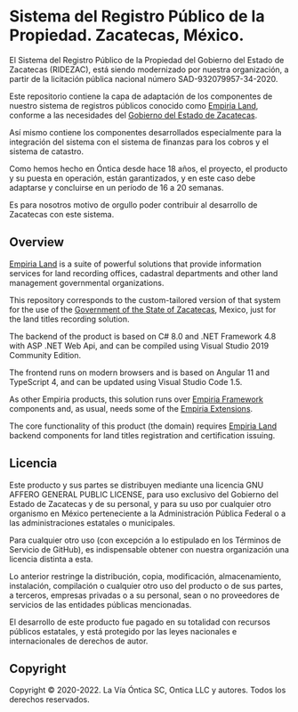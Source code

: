 ﻿# Sistema del Registro Público de la Propiedad. Zacatecas, México.

El Sistema del Registro Público de la Propiedad del Gobierno del Estado de Zacatecas (RIDEZAC),
está siendo modernizado por nuestra organización, a partir de la licitación pública nacional
número SAD-932079957-34-2020.

Este repositorio contiene la capa de adaptación de los componentes de nuestro sistema de registros
públicos conocido como [Empiria Land](https://github.com/Ontica/Empiria.Land), conforme a las
necesidades del [Gobierno del Estado de Zacatecas](https://zacatecas.gob.mx/).

Así mismo contiene los componentes desarrollados especialmente para la integración del sistema con
el sistema de finanzas para los cobros y el sistema de catastro.

Como hemos hecho en Óntica desde hace 18 años, el proyecto, el producto y su puesta en operación,
están garantizados, y en este caso debe adaptarse y concluirse en un período de 16 a 20 semanas.

Es para nosotros motivo de orgullo poder contribuir al desarrollo de Zacatecas con este sistema.

## Overview

[Empiria Land](http://www.ontica.org/land/) is a suite of powerful solutions that provide information services
for land recording offices, cadastral departments and other land management governmental organizations.

This repository corresponds to the custom-tailored version of that system for the use of the
[Government of the State of Zacatecas](https://zacatecas.gob.mx/), Mexico, just for the land titles recording solution.

The backend of the product is based on C# 8.0 and .NET Framework 4.8 with ASP .NET Web Api, and can be
compiled using Visual Studio 2019 Community Edition.

The frontend runs on modern browsers and is based on Angular 11 and TypeScript 4, and can be updated using
Visual Studio Code 1.5.

As other Empiria products, this solution runs over [Empiria Framework](https://github.com/Ontica/Empiria.Core)
components and, as usual, needs some of the [Empiria Extensions](https://github.com/Ontica/Empiria.Extensions).

The core functionality of this product (the domain) requires [Empiria Land](https://github.com/Ontica/Empiria.Land)
backend components for land titles registration and certification issuing.

## Licencia

Este producto y sus partes se distribuyen mediante una licencia GNU AFFERO
GENERAL PUBLIC LICENSE, para uso exclusivo del Gobierno del Estado de
Zacatecas y de su personal, y para su uso por cualquier otro organismo en
México perteneciente a la Administración Pública Federal o a las
administraciones estatales o municipales.

Para cualquier otro uso (con excepción a lo estipulado en los Términos de
Servicio de GitHub), es indispensable obtener con nuestra organización una
licencia distinta a esta.

Lo anterior restringe la distribución, copia, modificación, almacenamiento,
instalación, compilación o cualquier otro uso del producto o de sus partes,
a terceros, empresas privadas o a su personal, sean o no proveedores de
servicios de las entidades públicas mencionadas.

El desarrollo de este producto fue pagado en su totalidad con recursos
públicos estatales, y está protegido por las leyes nacionales e internacionales
de derechos de autor.

## Copyright

Copyright © 2020-2022. La Vía Óntica SC, Ontica LLC y autores.
Todos los derechos reservados.
